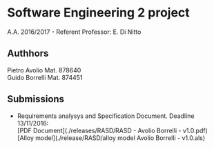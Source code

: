 # Software Engineering 2 project
A.A. 2016/2017 - Referent Professor: E. Di Nitto

## Authhors

Pietro Avolio 	Mat. 878640  
Guido Borrelli 	Mat. 874451  

## Submissions

+ Requirements analysys and Specification Document. Deadline 13/11/2016:  
  [PDF Document](./releases/RASD/RASD - Avolio Borrelli - v1.0.pdf)  
  [Alloy model](./release/RASD/alloy model Avolio Borrelli - v1.0.als)
